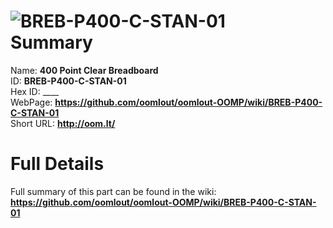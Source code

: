 
![BREB-P400-C-STAN-01](https://github.com/oomlout/oomlout-OOMP/blob/master/parts/BREB-P400-C-STAN-01/BREB-P400-C-STAN-01_420.jpg)   
Summary
=================
  
Name: __400 Point Clear Breadboard__    
ID: __BREB-P400-C-STAN-01__   
Hex ID: ____   
WebPage: __https://github.com/oomlout/oomlout-OOMP/wiki/BREB-P400-C-STAN-01__   
Short URL: __http://oom.lt/__   

Full Details
==========================
Full summary of this part can be found in the wiki:   
__https://github.com/oomlout/oomlout-OOMP/wiki/BREB-P400-C-STAN-01__    

